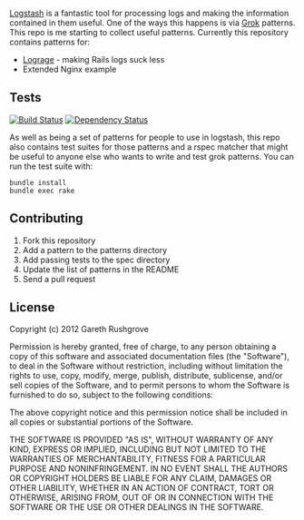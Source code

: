 [Logstash](http://logstash.net/) is a fantastic tool for processing logs
and making the information contained in them useful. One of the ways
this happens is via
[Grok](http://code.google.com/p/semicomplete/wiki/Grok) patterns. This
repo is me starting to collect useful patterns. Currently this
repository contains patterns for:

* [Lograge](https://github.com/roidrage/lograge) - making Rails logs suck less
* Extended Nginx example

## Tests

[![Build
Status](https://secure.travis-ci.org/garethr/logstash-patterns.png)](http://travis-ci.org/garethr/logstash-patterns)
[![Dependency
Status](https://gemnasium.com/garethr/logstash-patterns.png)](http://gemnasium.com/garethr/logstash-patterns)

As well as being a set of patterns for people to use in logstash, this
repo also contains test suites for those patterns and a rspec matcher
that might be useful to anyone else who wants to write and test grok
patterns. You can run the test suite with:

    bundle install
    bundle exec rake

## Contributing

1. Fork this repository
2. Add a pattern to the patterns directory
3. Add passing tests to the spec directory
4. Update the list of patterns in the README
5. Send a pull request

## License

Copyright (c) 2012 Gareth Rushgrove

Permission is hereby granted, free of charge, to any person obtaining a
copy of this software and associated documentation files (the
"Software"), to deal in the Software without restriction, including
without limitation the rights to use, copy, modify, merge, publish,
distribute, sublicense, and/or sell copies of the Software, and to
permit persons to whom the Software is furnished to do so, subject to
the following conditions:

The above copyright notice and this permission notice shall be included
in all copies or substantial portions of the Software.

THE SOFTWARE IS PROVIDED "AS IS", WITHOUT WARRANTY OF ANY KIND, EXPRESS
OR IMPLIED, INCLUDING BUT NOT LIMITED TO THE WARRANTIES OF
MERCHANTABILITY, FITNESS FOR A PARTICULAR PURPOSE AND NONINFRINGEMENT.
IN NO EVENT SHALL THE AUTHORS OR COPYRIGHT HOLDERS BE LIABLE FOR ANY
CLAIM, DAMAGES OR OTHER LIABILITY, WHETHER IN AN ACTION OF CONTRACT,
TORT OR OTHERWISE, ARISING FROM, OUT OF OR IN CONNECTION WITH THE
SOFTWARE OR THE USE OR OTHER DEALINGS IN THE SOFTWARE. 
